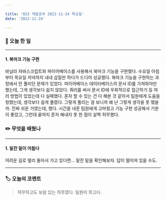 ```yaml
---

title: '023 개발공부 2022-11-24 목요일'
date: '2022-11-24'

---
```


### 📅 오늘 한 일
---
#### 1. 북마크 기능 구현
바닐라 자바스크립트와 파이어베이스를 사용해서 북마크 기능을 구현했다. 수요일 아침부터 목요일 저녁까지 내내 삽질만 하다가 드디어 성공했다. 북마크 기능을 구현하는 과정에서 안 풀리던 문제가 있었다. 파이어베이스 데이터베이스의 문서 ID를 가져와야만 했는데, 그게 생각보다 쉽지 않았다. 쿼리를 써서 문서 ID에 우회적으로 접근하기 등 여러 방법이 있었는데 다 실패했다. 혼자 할 수 있는 건 다 해본 것 같아서 팀원에게 도움을 청했는데, 생각보다 쉽게 풀렸다. 그렇게 풀리는 걸 보니까 왜 난 그렇게 생각을 못 했을까. 진짜 쉬운 거였는데, 했다. 시간을 내준 팀원에게 고마웠고 기능 구현 성공해서 기분이 좋았고, 그런데 끝까지 혼자 해내지 못 한 점이 살짝 허무했다.

### ✏️ 무엇을 배웠나
---
#### 1. 밑잔 밑이 어둡다
어려운 길로 멀리 돌아서 가고 있다면... 밑잔 밑을 확인해보자. 답이 떨어져 있을 수도.

---
### 🏷️ 오늘의 코멘트
> 허무하고도 보람 있는 하루였다. 팀원이 최고다.